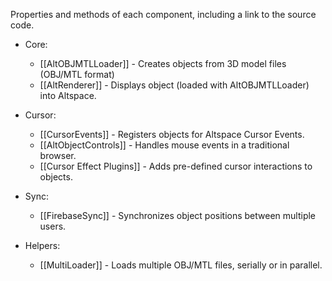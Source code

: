 Properties and methods of each component, including a link to the source code.

* Core: 
    * [[AltOBJMTLLoader]] - Creates objects from 3D model files (OBJ/MTL format)
    * [[AltRenderer]] - Displays object (loaded with AltOBJMTLLoader) into Altspace.

* Cursor: 
    * [[CursorEvents]] - Registers objects for Altspace Cursor Events.
    * [[AltObjectControls]] - Handles mouse events in a traditional browser.
    * [[Cursor Effect Plugins]] - Adds pre-defined cursor interactions to objects.

* Sync: 
    * [[FirebaseSync]] - Synchronizes object positions between multiple users.

* Helpers:
    * [[MultiLoader]] - Loads multiple OBJ/MTL files, serially or in parallel.

